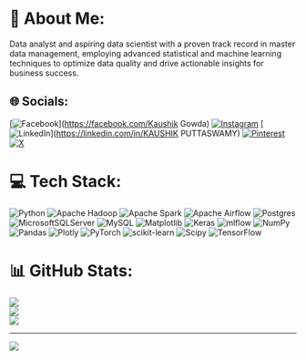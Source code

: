 # 💫 About Me:
Data analyst and aspiring data scientist with a proven track record in master data management, employing advanced statistical and machine learning techniques to optimize data quality and drive actionable insights for business success.


## 🌐 Socials:
[![Facebook](https://img.shields.io/badge/Facebook-%231877F2.svg?logo=Facebook&logoColor=white)](https://facebook.com/Kaushik Gowda) [![Instagram](https://img.shields.io/badge/Instagram-%23E4405F.svg?logo=Instagram&logoColor=white)](https://instagram.com/__k.a.u.s.h__) [![LinkedIn](https://img.shields.io/badge/LinkedIn-%230077B5.svg?logo=linkedin&logoColor=white)](https://linkedin.com/in/KAUSHIK PUTTASWAMY) [![Pinterest](https://img.shields.io/badge/Pinterest-%23E60023.svg?logo=Pinterest&logoColor=white)](https://pinterest.com/kaushikp9699) [![X](https://img.shields.io/badge/X-black.svg?logo=X&logoColor=white)](https://x.com/KAUSH41077250) 

# 💻 Tech Stack:
![Python](https://img.shields.io/badge/python-3670A0?style=flat&logo=python&logoColor=ffdd54) ![Apache Hadoop](https://img.shields.io/badge/Apache%20Hadoop-66CCFF?style=flat&logo=apachehadoop&logoColor=black) ![Apache Spark](https://img.shields.io/badge/Apache%20Spark-FDEE21?style=flat&logo=apachespark&logoColor=black) ![Apache Airflow](https://img.shields.io/badge/Apache%20Airflow-017CEE?style=flat&logo=Apache%20Airflow&logoColor=white) ![Postgres](https://img.shields.io/badge/postgres-%23316192.svg?style=flat&logo=postgresql&logoColor=white) ![MicrosoftSQLServer](https://img.shields.io/badge/Microsoft%20SQL%20Server-CC2927?style=flat&logo=microsoft%20sql%20server&logoColor=white) ![MySQL](https://img.shields.io/badge/mysql-%2300000f.svg?style=flat&logo=mysql&logoColor=white) ![Matplotlib](https://img.shields.io/badge/Matplotlib-%23ffffff.svg?style=flat&logo=Matplotlib&logoColor=black) ![Keras](https://img.shields.io/badge/Keras-%23D00000.svg?style=flat&logo=Keras&logoColor=white) ![mlflow](https://img.shields.io/badge/mlflow-%23d9ead3.svg?style=flat&logo=numpy&logoColor=blue) ![NumPy](https://img.shields.io/badge/numpy-%23013243.svg?style=flat&logo=numpy&logoColor=white) ![Pandas](https://img.shields.io/badge/pandas-%23150458.svg?style=flat&logo=pandas&logoColor=white) ![Plotly](https://img.shields.io/badge/Plotly-%233F4F75.svg?style=flat&logo=plotly&logoColor=white) ![PyTorch](https://img.shields.io/badge/PyTorch-%23EE4C2C.svg?style=flat&logo=PyTorch&logoColor=white) ![scikit-learn](https://img.shields.io/badge/scikit--learn-%23F7931E.svg?style=flat&logo=scikit-learn&logoColor=white) ![Scipy](https://img.shields.io/badge/SciPy-%230C55A5.svg?style=flat&logo=scipy&logoColor=%white) ![TensorFlow](https://img.shields.io/badge/TensorFlow-%23FF6F00.svg?style=flat&logo=TensorFlow&logoColor=white)
# 📊 GitHub Stats:
![](https://github-readme-stats.vercel.app/api?username=Kaushik-Puttaswamy&theme=blue-green&hide_border=false&include_all_commits=true&count_private=true)<br/>
![](https://github-readme-streak-stats.herokuapp.com/?user=Kaushik-Puttaswamy&theme=blue-green&hide_border=false)<br/>
![](https://github-readme-stats.vercel.app/api/top-langs/?username=Kaushik-Puttaswamy&theme=blue-green&hide_border=false&include_all_commits=true&count_private=true&layout=compact)

---
[![](https://visitcount.itsvg.in/api?id=Kaushik-Puttaswamy&icon=0&color=0)](https://visitcount.itsvg.in)

